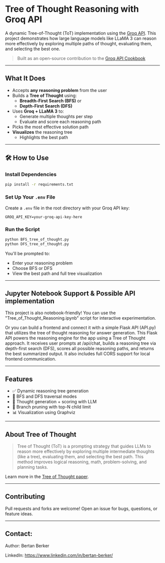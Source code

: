 # Tree of Thought Reasoning with Groq API

A dynamic Tree-of-Thought (ToT) implementation using the [Groq API](https://console.groq.com/docs). This project demonstrates how large language models like LLaMA 3 can reason more effectively by exploring multiple paths of thought, evaluating them, and selecting the best one.

> Built as an open-source contribution to the [Groq API Cookbook](https://github.com/groq/groq-api-cookbook)

---

## What It Does

- Accepts **any reasoning problem** from the user
- Builds a **Tree of Thought** using:
  - **Breadth-First Search (BFS)** or
  - **Depth-First Search (DFS)**
- Uses **Groq + LLaMA 3** to:
  - Generate multiple thoughts per step
  - Evaluate and score each reasoning path
- Picks the most effective solution path
- **Visualizes** the reasoning tree
  - Highlights the best path

---

## 🛠 How to Use

### Install Dependencies

```bash
pip install -r requirements.txt
```
### Set Up Your `.env` File

Create a `.env` file in the root directory with your Groq API key:

```env
GROQ_API_KEY=your-groq-api-key-here
```

### Run the Script

```bash
python BFS_tree_of_thought.py
python DFS_tree_of_thought.py
```

You'll be prompted to:
- Enter your reasoning problem
- Choose BFS or DFS
- View the best path and full tree visualization

---

## Jupyter Notebook Support & Possible API implementation

This project is also notebook-friendly! You can use the "Tree_of_Thought_Reasoning.ipynb" script for interactive experimentation.

Or you can build a frontend and connect it with a simple Flask API (API.py) that utilizes the tree of thought reasoning for answer generation. This Flask API powers the reasoning engine for the app using a Tree of Thought approach. It receives user prompts at /api/chat, builds a reasoning tree via depth-first search (DFS), scores all possible reasoning paths, and returns the best summarized output. It also includes full CORS support for local frontend communication.

---

## Features

- ✅ Dynamic reasoning tree generation
- 🔄 BFS and DFS traversal modes
- 🧠 Thought generation + scoring with LLM
- 🌱 Branch pruning with top-N child limit
- 📊 Visualization using Graphviz

---

## About Tree of Thought

> Tree of Thought (ToT) is a prompting strategy that guides LLMs to reason more effectively by exploring multiple intermediate thoughts (like a tree), evaluating them, and selecting the best path. This method improves logical reasoning, math, problem-solving, and planning tasks.

Learn more in the [Tree of Thought paper](https://arxiv.org/abs/2305.10601).

---

## Contributing

Pull requests and forks are welcome! Open an issue for bugs, questions, or feature ideas.

---

## Contact:
Author: Bertan Berker

LinkedIn: https://www.linkedin.com/in/bertan-berker/